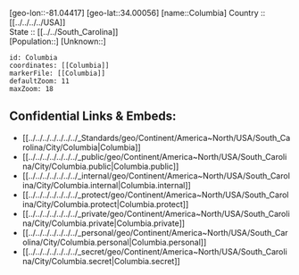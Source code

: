 ﻿---
location: [34.00056,-81.04417] 
mapzoom: [7,12] 
mapmarker: city 
type: City
tags:
- geo/City


SpocWebEntityId: 36106
isDeleted: false
confidential: public

---
[geo-lon::-81.04417] 
[geo-lat::34.00056] 
[name::Columbia] 
Country :: [[../../../../USA]]  
State :: [[../../South_Carolina]]  
[Population::] 
[Unknown::] 


```leaflet
id: Columbia
coordinates: [[Columbia]] 
markerFile: [[Columbia]] 
defaultZoom: 11 
maxZoom: 18
```


## Confidential Links & Embeds: 
- [[../../../../../../../_Standards/geo/Continent/America~North/USA/South_Carolina/City/Columbia|Columbia]] 
- [[../../../../../../../_public/geo/Continent/America~North/USA/South_Carolina/City/Columbia.public|Columbia.public]] 
- [[../../../../../../../_internal/geo/Continent/America~North/USA/South_Carolina/City/Columbia.internal|Columbia.internal]] 
- [[../../../../../../../_protect/geo/Continent/America~North/USA/South_Carolina/City/Columbia.protect|Columbia.protect]] 
- [[../../../../../../../_private/geo/Continent/America~North/USA/South_Carolina/City/Columbia.private|Columbia.private]] 
- [[../../../../../../../_personal/geo/Continent/America~North/USA/South_Carolina/City/Columbia.personal|Columbia.personal]] 
- [[../../../../../../../_secret/geo/Continent/America~North/USA/South_Carolina/City/Columbia.secret|Columbia.secret]] 
